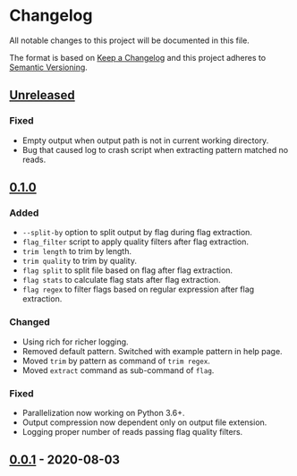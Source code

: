 # Changelog
All notable changes to this project will be documented in this file.

The format is based on [Keep a Changelog](http://keepachangelog.com/en/1.0.0/)
and this project adheres to [Semantic Versioning](http://semver.org/spec/v2.0.0.html).

## [Unreleased]
### Fixed
- Empty output when output path is not in current working directory.
- Bug that caused log to crash script when extracting pattern matched no reads.

## [0.1.0]
### Added
- `--split-by` option to split output by flag during flag extraction.
- `flag_filter` script to apply quality filters after flag extraction.
- `trim length` to trim by length.
- `trim quality` to trim by quality.
- `flag split` to split file based on flag after flag extraction.
- `flag stats` to calculate flag stats after flag extraction.
- `flag regex` to filter flags based on regular expression after flag extraction.

### Changed
- Using rich for richer logging.
- Removed default pattern. Switched with example pattern in help page.
- Moved `trim` by pattern as command of `trim regex`.
- Moved `extract` command as sub-command of `flag`.

### Fixed
- Parallelization now working on Python 3.6+.
- Output compression now dependent only on output file extension.
- Logging proper number of reads passing flag quality filters.


## [0.0.1] - 2020-08-03

[Unreleased]: https://github.com/ggirelli/fastx-barber  
[0.1.0]: https://github.com/ggirelli/fastx-barber/releases/tag/v0.1.0
[0.0.1]: https://github.com/ggirelli/fastx-barber/releases/tag/v0.0.1
